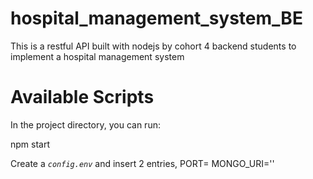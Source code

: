 # hospital_management_system_BE
This is a restful API built with nodejs by cohort 4 backend students to implement a hospital management system

 
# Available Scripts
In the project directory, you can run:

npm start

Create a *`config.env`* and insert 2 entries, 
PORT=
MONGO_URI=''